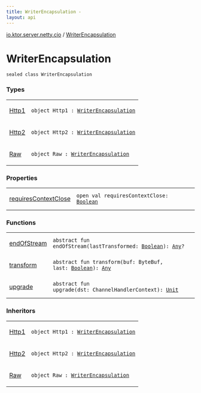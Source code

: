 ```yaml
---
title: WriterEncapsulation - 
layout: api
---
```


<div class='api-docs-breadcrumbs'><a href="../index.html">io.ktor.server.netty.cio</a> / <a href="./index.html">WriterEncapsulation</a></div>

# WriterEncapsulation

<div class="signature"><code><span class="keyword">sealed</span> <span class="keyword">class </span><span class="identifier">WriterEncapsulation</span></code></div>

### Types

<table class="api-docs-table">
<tbody>
<tr>
<td markdown="1">

<a href="-http1/index.html">Http1</a>


</td>
<td markdown="1">
<div class="signature"><code><span class="keyword">object </span><span class="identifier">Http1</span>&nbsp;<span class="symbol">:</span>&nbsp;<a href="./index.md"><span class="identifier">WriterEncapsulation</span></a></code></div>

</td>
</tr>
<tr>
<td markdown="1">

<a href="-http2/index.html">Http2</a>


</td>
<td markdown="1">
<div class="signature"><code><span class="keyword">object </span><span class="identifier">Http2</span>&nbsp;<span class="symbol">:</span>&nbsp;<a href="./index.md"><span class="identifier">WriterEncapsulation</span></a></code></div>

</td>
</tr>
<tr>
<td markdown="1">

<a href="-raw/index.html">Raw</a>


</td>
<td markdown="1">
<div class="signature"><code><span class="keyword">object </span><span class="identifier">Raw</span>&nbsp;<span class="symbol">:</span>&nbsp;<a href="./index.md"><span class="identifier">WriterEncapsulation</span></a></code></div>

</td>
</tr>
</tbody>
</table>

### Properties

<table class="api-docs-table">
<tbody>
<tr>
<td markdown="1">

<a href="requires-context-close.html">requiresContextClose</a>


</td>
<td markdown="1">
<div class="signature"><code><span class="keyword">open</span> <span class="keyword">val </span><span class="identifier">requiresContextClose</span><span class="symbol">: </span><a href="https://kotlinlang.org/api/latest/jvm/stdlib/kotlin/-boolean/index.html"><span class="identifier">Boolean</span></a></code></div>

</td>
</tr>
</tbody>
</table>

### Functions

<table class="api-docs-table">
<tbody>
<tr>
<td markdown="1">

<a href="end-of-stream.html">endOfStream</a>


</td>
<td markdown="1">
<div class="signature"><code><span class="keyword">abstract</span> <span class="keyword">fun </span><span class="identifier">endOfStream</span><span class="symbol">(</span><span class="parameterName" id="io.ktor.server.netty.cio.WriterEncapsulation$endOfStream(kotlin.Boolean)/lastTransformed">lastTransformed</span><span class="symbol">:</span>&nbsp;<a href="https://kotlinlang.org/api/latest/jvm/stdlib/kotlin/-boolean/index.html"><span class="identifier">Boolean</span></a><span class="symbol">)</span><span class="symbol">: </span><a href="https://kotlinlang.org/api/latest/jvm/stdlib/kotlin/-any/index.html"><span class="identifier">Any</span></a><span class="symbol">?</span></code></div>

</td>
</tr>
<tr>
<td markdown="1">

<a href="transform.html">transform</a>


</td>
<td markdown="1">
<div class="signature"><code><span class="keyword">abstract</span> <span class="keyword">fun </span><span class="identifier">transform</span><span class="symbol">(</span><span class="parameterName" id="io.ktor.server.netty.cio.WriterEncapsulation$transform(io.netty.buffer.ByteBuf, kotlin.Boolean)/buf">buf</span><span class="symbol">:</span>&nbsp;<span class="identifier">ByteBuf</span><span class="symbol">, </span><span class="parameterName" id="io.ktor.server.netty.cio.WriterEncapsulation$transform(io.netty.buffer.ByteBuf, kotlin.Boolean)/last">last</span><span class="symbol">:</span>&nbsp;<a href="https://kotlinlang.org/api/latest/jvm/stdlib/kotlin/-boolean/index.html"><span class="identifier">Boolean</span></a><span class="symbol">)</span><span class="symbol">: </span><a href="https://kotlinlang.org/api/latest/jvm/stdlib/kotlin/-any/index.html"><span class="identifier">Any</span></a></code></div>

</td>
</tr>
<tr>
<td markdown="1">

<a href="upgrade.html">upgrade</a>


</td>
<td markdown="1">
<div class="signature"><code><span class="keyword">abstract</span> <span class="keyword">fun </span><span class="identifier">upgrade</span><span class="symbol">(</span><span class="parameterName" id="io.ktor.server.netty.cio.WriterEncapsulation$upgrade(io.netty.channel.ChannelHandlerContext)/dst">dst</span><span class="symbol">:</span>&nbsp;<span class="identifier">ChannelHandlerContext</span><span class="symbol">)</span><span class="symbol">: </span><a href="https://kotlinlang.org/api/latest/jvm/stdlib/kotlin/-unit/index.html"><span class="identifier">Unit</span></a></code></div>

</td>
</tr>
</tbody>
</table>

### Inheritors

<table class="api-docs-table">
<tbody>
<tr>
<td markdown="1">

<a href="-http1/index.html">Http1</a>


</td>
<td markdown="1">
<div class="signature"><code><span class="keyword">object </span><span class="identifier">Http1</span>&nbsp;<span class="symbol">:</span>&nbsp;<a href="./index.md"><span class="identifier">WriterEncapsulation</span></a></code></div>

</td>
</tr>
<tr>
<td markdown="1">

<a href="-http2/index.html">Http2</a>


</td>
<td markdown="1">
<div class="signature"><code><span class="keyword">object </span><span class="identifier">Http2</span>&nbsp;<span class="symbol">:</span>&nbsp;<a href="./index.md"><span class="identifier">WriterEncapsulation</span></a></code></div>

</td>
</tr>
<tr>
<td markdown="1">

<a href="-raw/index.html">Raw</a>


</td>
<td markdown="1">
<div class="signature"><code><span class="keyword">object </span><span class="identifier">Raw</span>&nbsp;<span class="symbol">:</span>&nbsp;<a href="./index.md"><span class="identifier">WriterEncapsulation</span></a></code></div>

</td>
</tr>
</tbody>
</table>
